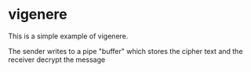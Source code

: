 # vigenere

This is a simple example of vigenere.

The sender writes to a pipe "buffer" which stores the cipher text and the receiver decrypt the message
